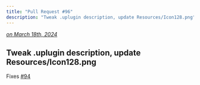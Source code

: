 ```yaml
---
title: "Pull Request #96"
description: "Tweak .uplugin description, update Resources/Icon128.png"
---
```


*[on March 18th, 2024](https://github.com/BlueprintAttributes/BlueprintAttributes/pull/96)*

## Tweak .uplugin description, update Resources/Icon128.png

Fixes [#94](https://github.com/BlueprintAttributes/BlueprintAttributes/issues/94)

